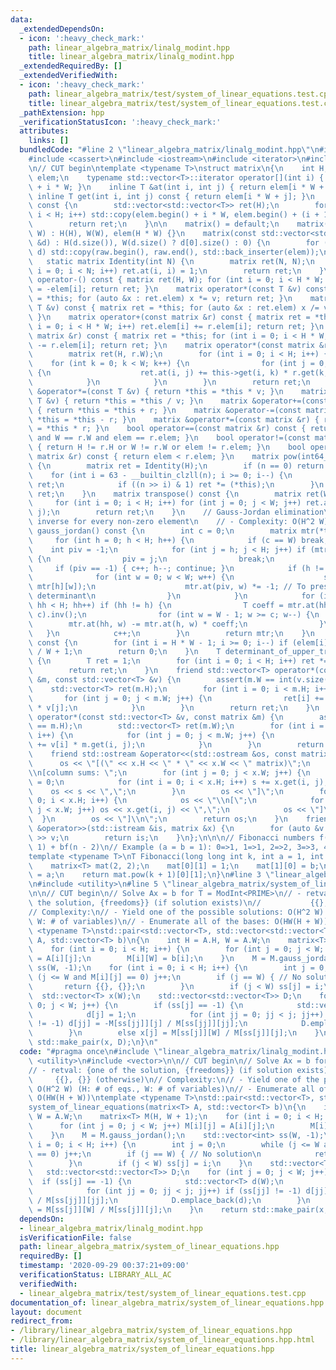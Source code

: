 ```yaml
---
data:
  _extendedDependsOn:
  - icon: ':heavy_check_mark:'
    path: linear_algebra_matrix/linalg_modint.hpp
    title: linear_algebra_matrix/linalg_modint.hpp
  _extendedRequiredBy: []
  _extendedVerifiedWith:
  - icon: ':heavy_check_mark:'
    path: linear_algebra_matrix/test/system_of_linear_equations.test.cpp
    title: linear_algebra_matrix/test/system_of_linear_equations.test.cpp
  _pathExtension: hpp
  _verificationStatusIcon: ':heavy_check_mark:'
  attributes:
    links: []
  bundledCode: "#line 2 \"linear_algebra_matrix/linalg_modint.hpp\"\n#include <algorithm>\n\
    #include <cassert>\n#include <iostream>\n#include <iterator>\n#include <vector>\n\
    \n// CUT begin\ntemplate <typename T>\nstruct matrix\n{\n    int H, W;\n    std::vector<T>\
    \ elem;\n    typename std::vector<T>::iterator operator[](int i) { return elem.begin()\
    \ + i * W; }\n    inline T &at(int i, int j) { return elem[i * W + j]; }\n   \
    \ inline T get(int i, int j) const { return elem[i * W + j]; }\n    operator std::vector<std::vector<T>>()\
    \ const {\n        std::vector<std::vector<T>> ret(H);\n        for (int i = 0;\
    \ i < H; i++) std::copy(elem.begin() + i * W, elem.begin() + (i + 1) * W, std::back_inserter(ret[i]));\n\
    \        return ret;\n    }\n\n    matrix() = default;\n    matrix(int H, int\
    \ W) : H(H), W(W), elem(H * W) {}\n    matrix(const std::vector<std::vector<T>>\
    \ &d) : H(d.size()), W(d.size() ? d[0].size() : 0) {\n        for (auto &raw :\
    \ d) std::copy(raw.begin(), raw.end(), std::back_inserter(elem));\n    }\n\n \
    \   static matrix Identity(int N) {\n        matrix ret(N, N);\n        for (int\
    \ i = 0; i < N; i++) ret.at(i, i) = 1;\n        return ret;\n    }\n\n    matrix\
    \ operator-() const { matrix ret(H, W); for (int i = 0; i < H * W; i++) ret.elem[i]\
    \ = -elem[i]; return ret; }\n    matrix operator*(const T &v) const { matrix ret\
    \ = *this; for (auto &x : ret.elem) x *= v; return ret; }\n    matrix operator/(const\
    \ T &v) const { matrix ret = *this; for (auto &x : ret.elem) x /= v; return ret;\
    \ }\n    matrix operator+(const matrix &r) const { matrix ret = *this; for (int\
    \ i = 0; i < H * W; i++) ret.elem[i] += r.elem[i]; return ret; }\n    matrix operator-(const\
    \ matrix &r) const { matrix ret = *this; for (int i = 0; i < H * W; i++) ret.elem[i]\
    \ -= r.elem[i]; return ret; }\n    matrix operator*(const matrix &r) const {\n\
    \        matrix ret(H, r.W);\n        for (int i = 0; i < H; i++) {\n        \
    \    for (int k = 0; k < W; k++) {\n                for (int j = 0; j < r.W; j++)\
    \ {\n                    ret.at(i, j) += this->get(i, k) * r.get(k, j);\n    \
    \            }\n            }\n        }\n        return ret;\n    }\n    matrix\
    \ &operator*=(const T &v) { return *this = *this * v; }\n    matrix &operator/=(const\
    \ T &v) { return *this = *this / v; }\n    matrix &operator+=(const matrix &r)\
    \ { return *this = *this + r; }\n    matrix &operator-=(const matrix &r) { return\
    \ *this = *this - r; }\n    matrix &operator*=(const matrix &r) { return *this\
    \ = *this * r; }\n    bool operator==(const matrix &r) const { return H == r.H\
    \ and W == r.W and elem == r.elem; }\n    bool operator!=(const matrix &r) const\
    \ { return H != r.H or W != r.W or elem != r.elem; }\n    bool operator<(const\
    \ matrix &r) const { return elem < r.elem; }\n    matrix pow(int64_t n) const\
    \ {\n        matrix ret = Identity(H);\n        if (n == 0) return ret;\n    \
    \    for (int i = 63 - __builtin_clzll(n); i >= 0; i--) {\n            ret *=\
    \ ret;\n            if ((n >> i) & 1) ret *= (*this);\n        }\n        return\
    \ ret;\n    }\n    matrix transpose() const {\n        matrix ret(W, H);\n   \
    \     for (int i = 0; i < H; i++) for (int j = 0; j < W; j++) ret.at(j, i) = this->get(i,\
    \ j);\n        return ret;\n    }\n    // Gauss-Jordan elimination\n    // - Require\
    \ inverse for every non-zero element\n    // - Complexity: O(H^2 W)\n    matrix\
    \ gauss_jordan() const {\n        int c = 0;\n        matrix mtr(*this);\n   \
    \     for (int h = 0; h < H; h++) {\n            if (c == W) break;\n        \
    \    int piv = -1;\n            for (int j = h; j < H; j++) if (mtr.get(j, c))\
    \ {\n                piv = j;\n                break;\n            }\n       \
    \     if (piv == -1) { c++; h--; continue; }\n            if (h != piv) {\n  \
    \              for (int w = 0; w < W; w++) {\n                    std::swap(mtr[piv][w],\
    \ mtr[h][w]);\n                    mtr.at(piv, w) *= -1; // To preserve sign of\
    \ determinant\n                }\n            }\n            for (int hh = 0;\
    \ hh < H; hh++) if (hh != h) {\n                T coeff = mtr.at(hh, c) * mtr.at(h,\
    \ c).inv();\n                for (int w = W - 1; w >= c; w--) {\n            \
    \        mtr.at(hh, w) -= mtr.at(h, w) * coeff;\n                }\n         \
    \   }\n            c++;\n        }\n        return mtr;\n    }\n    int rank_of_gauss_jordan()\
    \ const {\n        for (int i = H * W - 1; i >= 0; i--) if (elem[i]) return i\
    \ / W + 1;\n        return 0;\n    }\n    T determinant_of_upper_triangle() const\
    \ {\n        T ret = 1;\n        for (int i = 0; i < H; i++) ret *= get(i, i);\n\
    \        return ret;\n    }\n    friend std::vector<T> operator*(const matrix\
    \ &m, const std::vector<T> &v) {\n        assert(m.W == int(v.size()));\n    \
    \    std::vector<T> ret(m.H);\n        for (int i = 0; i < m.H; i++) {\n     \
    \       for (int j = 0; j < m.W; j++) {\n                ret[i] += m.get(i, j)\
    \ * v[j];\n            }\n        }\n        return ret;\n    }\n    friend std::vector<T>\
    \ operator*(const std::vector<T> &v, const matrix &m) {\n        assert(int(v.size())\
    \ == m.H);\n        std::vector<T> ret(m.W);\n        for (int i = 0; i < m.H;\
    \ i++) {\n            for (int j = 0; j < m.W; j++) {\n                ret[j]\
    \ += v[i] * m.get(i, j);\n            }\n        }\n        return ret;\n    }\n\
    \    friend std::ostream &operator<<(std::ostream &os, const matrix &x) {\n  \
    \      os << \"[(\" << x.H << \" * \" << x.W << \" matrix)\";\n        os << \"\
    \\n[column sums: \";\n        for (int j = 0; j < x.W; j++) {\n            T s\
    \ = 0;\n            for (int i = 0; i < x.H; i++) s += x.get(i, j);\n        \
    \    os << s << \",\";\n        }\n        os << \"]\";\n        for (int i =\
    \ 0; i < x.H; i++) {\n            os << \"\\n[\";\n            for (int j = 0;\
    \ j < x.W; j++) os << x.get(i, j) << \",\";\n            os << \"]\";\n      \
    \  }\n        os << \"]\\n\";\n        return os;\n    }\n    friend std::istream\
    \ &operator>>(std::istream &is, matrix &x) {\n        for (auto &v : x.elem) is\
    \ >> v;\n        return is;\n    }\n};\n\n\n// Fibonacci numbers f(n) = af(n -\
    \ 1) + bf(n - 2)\n// Example (a = b = 1): 0=>1, 1=>1, 2=>2, 3=>3, 4=>5, ...\n\
    template <typename T>\nT Fibonacci(long long int k, int a = 1, int b = 1)\n{\n\
    \    matrix<T> mat(2, 2);\n    mat[0][1] = 1;\n    mat[1][0] = b;\n    mat[1][1]\
    \ = a;\n    return mat.pow(k + 1)[0][1];\n}\n#line 3 \"linear_algebra_matrix/system_of_linear_equations.hpp\"\
    \n#include <utility>\n#line 5 \"linear_algebra_matrix/system_of_linear_equations.hpp\"\
    \n\n// CUT begin\n// Solve Ax = b for T = ModInt<PRIME>\n// - retval: {one of\
    \ the solution, {freedoms}} (if solution exists)\n//           {{}, {}} (otherwise)\n\
    // Complexity:\n// - Yield one of the possible solutions: O(H^2 W) (H: # of eqs.,\
    \ W: # of variables)\n// - Enumerate all of the bases: O(HW(H + W))\ntemplate\
    \ <typename T>\nstd::pair<std::vector<T>, std::vector<std::vector<T>>>\nsystem_of_linear_equations(matrix<T>\
    \ A, std::vector<T> b)\n{\n    int H = A.H, W = A.W;\n    matrix<T> M(H, W + 1);\n\
    \    for (int i = 0; i < H; i++) {\n        for (int j = 0; j < W; j++) M[i][j]\
    \ = A[i][j];\n        M[i][W] = b[i];\n    }\n    M = M.gauss_jordan();\n    std::vector<int>\
    \ ss(W, -1);\n    for (int i = 0; i < H; i++) {\n        int j = 0;\n        while\
    \ (j <= W and M[i][j] == 0) j++;\n        if (j == W) { // No solution\n     \
    \       return {{}, {}};\n        }\n        if (j < W) ss[j] = i;\n    }\n  \
    \  std::vector<T> x(W);\n    std::vector<std::vector<T>> D;\n    for (int j =\
    \ 0; j < W; j++) {\n        if (ss[j] == -1) {\n            std::vector<T> d(W);\n\
    \            d[j] = 1;\n            for (int jj = 0; jj < j; jj++) if (ss[jj]\
    \ != -1) d[jj] = -M[ss[jj]][j] / M[ss[jj]][jj];\n            D.emplace_back(d);\n\
    \        }\n        else x[j] = M[ss[j]][W] / M[ss[j]][j];\n    }\n    return\
    \ std::make_pair(x, D);\n}\n"
  code: "#pragma once\n#include \"linear_algebra_matrix/linalg_modint.hpp\"\n#include\
    \ <utility>\n#include <vector>\n\n// CUT begin\n// Solve Ax = b for T = ModInt<PRIME>\n\
    // - retval: {one of the solution, {freedoms}} (if solution exists)\n//      \
    \     {{}, {}} (otherwise)\n// Complexity:\n// - Yield one of the possible solutions:\
    \ O(H^2 W) (H: # of eqs., W: # of variables)\n// - Enumerate all of the bases:\
    \ O(HW(H + W))\ntemplate <typename T>\nstd::pair<std::vector<T>, std::vector<std::vector<T>>>\n\
    system_of_linear_equations(matrix<T> A, std::vector<T> b)\n{\n    int H = A.H,\
    \ W = A.W;\n    matrix<T> M(H, W + 1);\n    for (int i = 0; i < H; i++) {\n  \
    \      for (int j = 0; j < W; j++) M[i][j] = A[i][j];\n        M[i][W] = b[i];\n\
    \    }\n    M = M.gauss_jordan();\n    std::vector<int> ss(W, -1);\n    for (int\
    \ i = 0; i < H; i++) {\n        int j = 0;\n        while (j <= W and M[i][j]\
    \ == 0) j++;\n        if (j == W) { // No solution\n            return {{}, {}};\n\
    \        }\n        if (j < W) ss[j] = i;\n    }\n    std::vector<T> x(W);\n \
    \   std::vector<std::vector<T>> D;\n    for (int j = 0; j < W; j++) {\n      \
    \  if (ss[j] == -1) {\n            std::vector<T> d(W);\n            d[j] = 1;\n\
    \            for (int jj = 0; jj < j; jj++) if (ss[jj] != -1) d[jj] = -M[ss[jj]][j]\
    \ / M[ss[jj]][jj];\n            D.emplace_back(d);\n        }\n        else x[j]\
    \ = M[ss[j]][W] / M[ss[j]][j];\n    }\n    return std::make_pair(x, D);\n}\n"
  dependsOn:
  - linear_algebra_matrix/linalg_modint.hpp
  isVerificationFile: false
  path: linear_algebra_matrix/system_of_linear_equations.hpp
  requiredBy: []
  timestamp: '2020-09-29 00:37:21+09:00'
  verificationStatus: LIBRARY_ALL_AC
  verifiedWith:
  - linear_algebra_matrix/test/system_of_linear_equations.test.cpp
documentation_of: linear_algebra_matrix/system_of_linear_equations.hpp
layout: document
redirect_from:
- /library/linear_algebra_matrix/system_of_linear_equations.hpp
- /library/linear_algebra_matrix/system_of_linear_equations.hpp.html
title: linear_algebra_matrix/system_of_linear_equations.hpp
---
```

